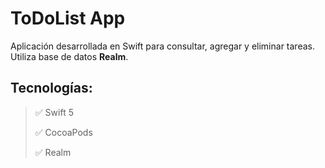 # ToDoList App
Aplicación desarrollada en Swift para consultar, agregar y eliminar tareas. Utiliza base de datos **Realm**.

 ## Tecnologías:
 > :white_check_mark: Swift 5
 >
 > :white_check_mark: CocoaPods
 >
 > :white_check_mark: Realm
 >
